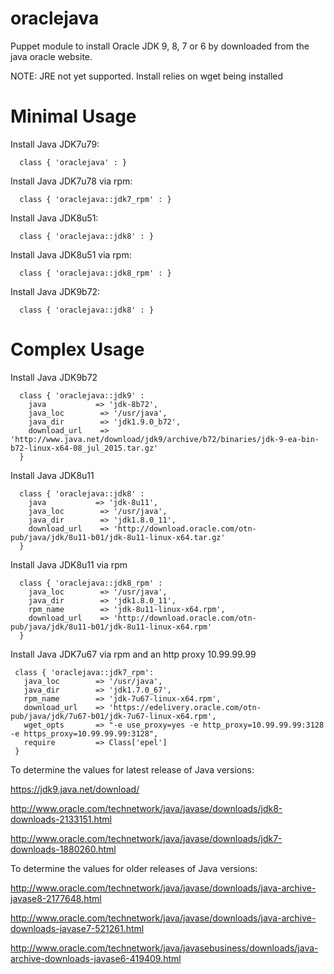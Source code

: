 oraclejava
========== 

Puppet module to install Oracle JDK 9, 8, 7 or 6 by downloaded from the java oracle website. 

NOTE: JRE not yet supported. Install relies on wget being installed

Minimal Usage
=============

Install Java JDK7u79:

      class { 'oraclejava' : }
      
Install Java JDK7u78 via rpm:
   
      class { 'oraclejava::jdk7_rpm' : }        
      
Install Java JDK8u51:
   
      class { 'oraclejava::jdk8' : }

Install Java JDK8u51 via rpm:
   
      class { 'oraclejava::jdk8_rpm' : }       
     
Install Java JDK9b72:
   
      class { 'oraclejava::jdk8' : } 
 
Complex Usage
=============

Install Java JDK9b72

      class { 'oraclejava::jdk9' :
        java           => 'jdk-8b72',
        java_loc        => '/usr/java',
        java_dir        => 'jdk1.9.0_b72',
        download_url    => 'http://www.java.net/download/jdk9/archive/b72/binaries/jdk-9-ea-bin-b72-linux-x64-08_jul_2015.tar.gz'     
      } 

Install Java JDK8u11

      class { 'oraclejava::jdk8' :
        java           => 'jdk-8u11',
        java_loc        => '/usr/java',
        java_dir        => 'jdk1.8.0_11',
        download_url    => 'http://download.oracle.com/otn-pub/java/jdk/8u11-b01/jdk-8u11-linux-x64.tar.gz'     
      } 
      
Install Java JDK8u11 via rpm

      class { 'oraclejava::jdk8_rpm' :
        java_loc        => '/usr/java',
        java_dir        => 'jdk1.8.0_11',
        rpm_name        => 'jdk-8u11-linux-x64.rpm',
        download_url    => 'http://download.oracle.com/otn-pub/java/jdk/8u11-b01/jdk-8u11-linux-x64.rpm'     
      }

Install Java JDK7u67 via rpm and an http proxy 10.99.99.99
      
     class { 'oraclejava::jdk7_rpm':
       java_loc        => '/usr/java',
       java_dir        => 'jdk1.7.0_67',
       rpm_name        => 'jdk-7u67-linux-x64.rpm',
       download_url    => 'https://edelivery.oracle.com/otn-pub/java/jdk/7u67-b01/jdk-7u67-linux-x64.rpm',
       wget_opts       => "-e use_proxy=yes -e http_proxy=10.99.99.99:3128  -e https_proxy=10.99.99.99:3128",
       require         => Class['epel']
     }      
      
 
To determine the values for latest release of Java versions:

https://jdk9.java.net/download/

http://www.oracle.com/technetwork/java/javase/downloads/jdk8-downloads-2133151.html
     
http://www.oracle.com/technetwork/java/javase/downloads/jdk7-downloads-1880260.html

       
To determine the values for older releases of Java versions:

http://www.oracle.com/technetwork/java/javase/downloads/java-archive-javase8-2177648.html
       
http://www.oracle.com/technetwork/java/javase/downloads/java-archive-downloads-javase7-521261.html
       
http://www.oracle.com/technetwork/java/javasebusiness/downloads/java-archive-downloads-javase6-419409.html
